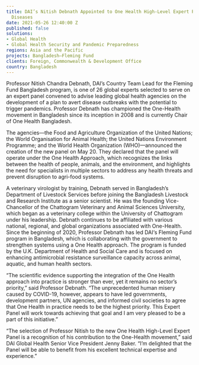 ```yaml
---
title: DAI’s Nitish Debnath Appointed to One Health High-Level Expert Panel on Zoonotic
  Diseases
date: 2021-05-26 12:40:00 Z
published: false
solutions:
- Global Health
- Global Health Security and Pandemic Preparedness
regions: Asia and the Pacific
projects: Bangladesh—Fleming Fund
clients: Foreign, Commonwealth & Development Office
country: Bangladesh
---
```


Professor Nitish Chandra Debnath, DAI’s Country Team Lead for the Fleming Fund Bangladesh program, is one of 26 global experts selected to serve on an expert panel convened to advise leading global health agencies on the development of a plan to avert disease outbreaks with the potential to trigger pandemics. Professor Debnath has championed the One-Health movement in Bangladesh since its inception in 2008 and is currently Chair of One Health Bangladesh.

The agencies—the Food and Agriculture Organization of the United Nations; the World Organisation for Animal Health; the United Nations Environment Programme; and the World Health Organization (WHO)—announced the creation of the new panel on May 20.  They declared that the panel will operate under the One Health Approach, which recognizes the links between the health of people, animals, and the environment, and highlights the need for specialists in multiple sectors to address any health threats and prevent disruption to agri-food systems.

A veterinary virologist by training, Debnath served in Bangladesh’s Department of Livestock Services before joining the Bangladesh Livestock and Research Institute as a senior scientist. He was the founding Vice-Chancellor of the Chattogram Veterinary and Animal Sciences University, which began as a veterinary college within the University of Chattogram under his leadership. Debnath continues to be affiliated with various national, regional, and global organizations associated with One-Health. 
Since the beginning of 2020, Professor Debnath has led DAI‘s Fleming Fund program in Bangladesh, which is collaborating with the government to strengthen systems using a One Health approach. The program is funded by the U.K. Department of Health and Social Care and is focused on enhancing antimicrobial resistance surveillance capacity across animal, aquatic, and human health sectors.

“The scientific evidence supporting the integration of the One Health approach into practice is stronger than ever, yet it remains no sector’s priority,” said Professor Debnath. “The unprecedented human misery caused by COVID-19, however, appears to have led governments, development partners, UN agencies, and informed civil societies to agree that One Health in practice needs to be the highest priority. This Expert Panel will work towards achieving that goal and I am very pleased to be a part of this initiative.”

“The selection of Professor Nitish to the new One Health High-Level Expert Panel is a recognition of his contribution to the One-Health movement,” said DAI Global Health Senior Vice President Jenny Baker. “I’m delighted that the Panel will be able to benefit from his excellent technical expertise and experience.”